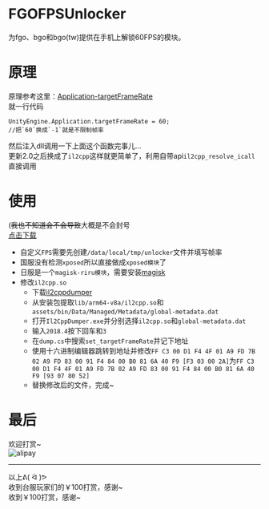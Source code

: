 # FGOFPSUnlocker 
为fgo、bgo和bgo(tw)提供在手机上解锁60FPS的模块。
# 原理
原理参考这里：[Application-targetFrameRate](https://docs.unity3d.com/ScriptReference/Application-targetFrameRate.html)  
就一行代码
```Csharp
UnityEngine.Application.targetFrameRate = 60;
//把`60`换成`-1`就是不限制帧率
```
然后注入dll调用一下上面这个函数完事儿...  
更新2.0之后换成了`il2cpp`这样就更简单了，利用自带api`il2cpp_resolve_icall`直接调用

# 使用
(~~我也不知道会不会导致~~大概是不会封号  
[点击下载](https://github.com/nishuoshenme/FGOFPSUnlocker/releases)

- 自定义`FPS`需要先创建`/data/local/tmp/unlocker`文件并填写帧率
- 国服没有检测`xposed`所以直接做成`xposed模块`了
- 日服是一个`magisk-riru模块`，需要安装[magisk](https://github.com/topjohnwu/Magisk/releases/)
- 修改`il2cpp.so`
	- 下载[il2cppdumper](https://github.com/Perfare/Il2CppDumper/releases)
	- 从安装包提取`lib/arm64-v8a/il2cpp.so`和`assets/bin/Data/Managed/Metadata/global-metadata.dat`
	- 打开`Il2CppDumper.exe`并分别选择`il2cpp.so`和`global-metadata.dat`
	- 输入`2018.4`按下回车和`3`
	- 在`dump.cs`中搜索`set_targetFrameRate`并记下地址
	- 使用十六进制编辑器跳转到地址并修改`FF C3 00 D1 F4 4F 01 A9 FD 7B 02 A9 FD 83 00 91 F4 84 00 B0 81 6A 40 F9 [F3 03 00 2A]`为`FF C3 00 D1 F4 4F 01 A9 FD 7B 02 A9 FD 83 00 91 F4 84 00 B0 81 6A 40 F9 [93 07 80 52]`
	- 替换修改后的文件，完成~

# 最后
欢迎打赏~  
![alipay](https://github.com/nishuoshenme/fgoUnlockFPS/raw/master/alipay.png)

***
以上ᕕ( ᐛ )ᕗ  
收到台服玩家们的￥100打赏，感谢~  
收到￥100打赏，感谢~
